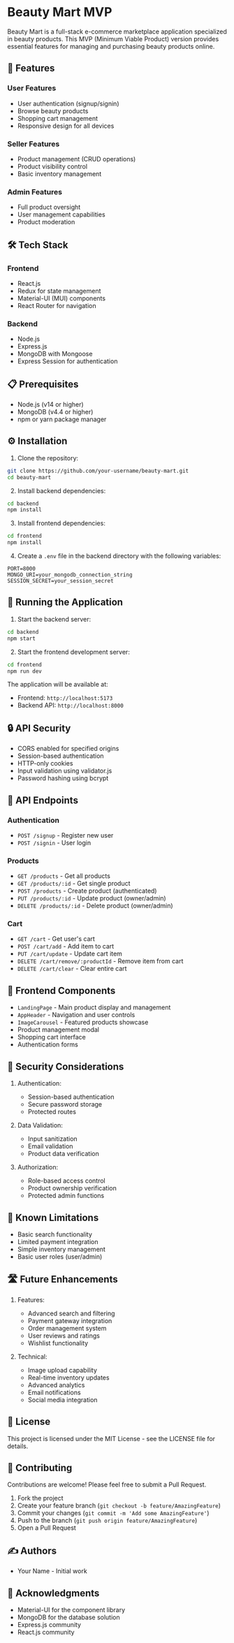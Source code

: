 # Beauty Mart MVP

Beauty Mart is a full-stack e-commerce marketplace application specialized in beauty products. This MVP (Minimum Viable Product) version provides essential features for managing and purchasing beauty products online.

## 🌟 Features

### User Features
- User authentication (signup/signin)
- Browse beauty products
- Shopping cart management
- Responsive design for all devices

### Seller Features
- Product management (CRUD operations)
- Product visibility control
- Basic inventory management

### Admin Features
- Full product oversight
- User management capabilities
- Product moderation

## 🛠 Tech Stack

### Frontend
- React.js
- Redux for state management
- Material-UI (MUI) components
- React Router for navigation

### Backend
- Node.js
- Express.js
- MongoDB with Mongoose
- Express Session for authentication

## 📋 Prerequisites

- Node.js (v14 or higher)
- MongoDB (v4.4 or higher)
- npm or yarn package manager

## ⚙️ Installation

1. Clone the repository:
```bash
git clone https://github.com/your-username/beauty-mart.git
cd beauty-mart
```

2. Install backend dependencies:
```bash
cd backend
npm install
```

3. Install frontend dependencies:
```bash
cd frontend
npm install
```

4. Create a `.env` file in the backend directory with the following variables:
```env
PORT=8000
MONGO_URI=your_mongodb_connection_string
SESSION_SECRET=your_session_secret
```

## 🚀 Running the Application

1. Start the backend server:
```bash
cd backend
npm start
```

2. Start the frontend development server:
```bash
cd frontend
npm run dev
```

The application will be available at:
- Frontend: `http://localhost:5173`
- Backend API: `http://localhost:8000`

## 🔒 API Security

- CORS enabled for specified origins
- Session-based authentication
- HTTP-only cookies
- Input validation using validator.js
- Password hashing using bcrypt

## 📝 API Endpoints

### Authentication
- `POST /signup` - Register new user
- `POST /signin` - User login

### Products
- `GET /products` - Get all products
- `GET /products/:id` - Get single product
- `POST /products` - Create product (authenticated)
- `PUT /products/:id` - Update product (owner/admin)
- `DELETE /products/:id` - Delete product (owner/admin)

### Cart
- `GET /cart` - Get user's cart
- `POST /cart/add` - Add item to cart
- `PUT /cart/update` - Update cart item
- `DELETE /cart/remove/:productId` - Remove item from cart
- `DELETE /cart/clear` - Clear entire cart

## 🎨 Frontend Components

- `LandingPage` - Main product display and management
- `AppHeader` - Navigation and user controls
- `ImageCarousel` - Featured products showcase
- Product management modal
- Shopping cart interface
- Authentication forms

## 🔐 Security Considerations

1. Authentication:
   - Session-based authentication
   - Secure password storage
   - Protected routes

2. Data Validation:
   - Input sanitization
   - Email validation
   - Product data verification

3. Authorization:
   - Role-based access control
   - Product ownership verification
   - Protected admin functions

## 🚧 Known Limitations

- Basic search functionality
- Limited payment integration
- Simple inventory management
- Basic user roles (user/admin)

## 🛣 Future Enhancements

1. Features:
   - Advanced search and filtering
   - Payment gateway integration
   - Order management system
   - User reviews and ratings
   - Wishlist functionality

2. Technical:
   - Image upload capability
   - Real-time inventory updates
   - Advanced analytics
   - Email notifications
   - Social media integration

## 📜 License

This project is licensed under the MIT License - see the LICENSE file for details.

## 👥 Contributing

Contributions are welcome! Please feel free to submit a Pull Request.

1. Fork the project
2. Create your feature branch (`git checkout -b feature/AmazingFeature`)
3. Commit your changes (`git commit -m 'Add some AmazingFeature'`)
4. Push to the branch (`git push origin feature/AmazingFeature`)
5. Open a Pull Request

## ✍️ Authors

- Your Name - Initial work

## 🙏 Acknowledgments

- Material-UI for the component library
- MongoDB for the database solution
- Express.js community
- React.js community